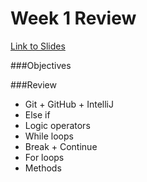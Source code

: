 # Week 1 Review

[Link to Slides]()

###Objectives

###Review

* Git + GitHub + IntelliJ
* Else if
* Logic operators
* While loops
* Break + Continue
* For loops
* Methods

